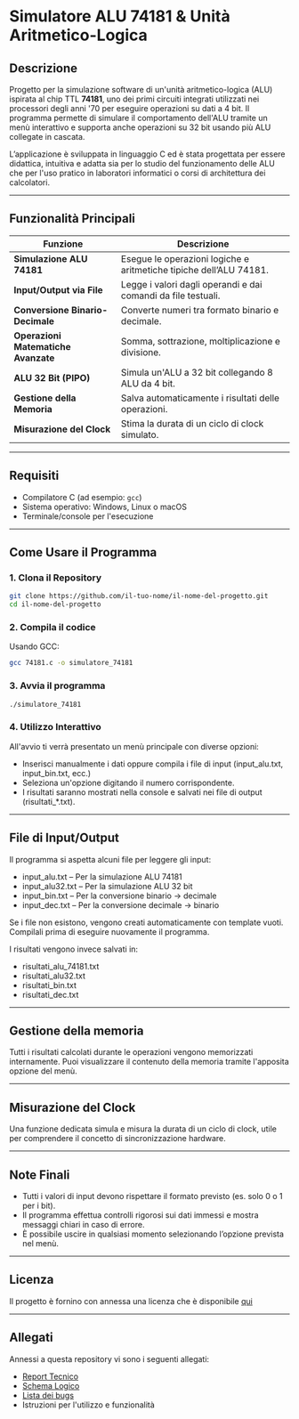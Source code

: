 # Simulatore ALU 74181 & Unità Aritmetico-Logica

## Descrizione
Progetto per la simulazione software di un'unità aritmetico-logica (ALU) ispirata al chip TTL **74181**, uno dei primi circuiti integrati utilizzati nei processori degli anni '70 per eseguire operazioni su dati a 4 bit. Il programma permette di simulare il comportamento dell'ALU tramite un menù interattivo e supporta anche operazioni su 32 bit usando più ALU collegate in cascata.

L’applicazione è sviluppata in linguaggio C ed è stata progettata per essere didattica, intuitiva e adatta sia per lo studio del funzionamento delle ALU che per l'uso pratico in laboratori informatici o corsi di architettura dei calcolatori.

---

## Funzionalità Principali

| Funzione | Descrizione |
|---------|-------------|
| **Simulazione ALU 74181** | Esegue le operazioni logiche e aritmetiche tipiche dell’ALU 74181. |
| **Input/Output via File** | Legge i valori dagli operandi e dai comandi da file testuali. |
| **Conversione Binario-Decimale** | Converte numeri tra formato binario e decimale. |
| **Operazioni Matematiche Avanzate** | Somma, sottrazione, moltiplicazione e divisione. |
| **ALU 32 Bit (PIPO)** | Simula un'ALU a 32 bit collegando 8 ALU da 4 bit. |
| **Gestione della Memoria** | Salva automaticamente i risultati delle operazioni. |
| **Misurazione del Clock** | Stima la durata di un ciclo di clock simulato. |

---

## Requisiti

- Compilatore C (ad esempio: `gcc`)
- Sistema operativo: Windows, Linux o macOS
- Terminale/console per l'esecuzione

---

## Come Usare il Programma

### 1. Clona il Repository
```bash
git clone https://github.com/il-tuo-nome/il-nome-del-progetto.git 
cd il-nome-del-progetto
```
### 2. Compila il codice
Usando GCC:
```bash
gcc 74181.c -o simulatore_74181
```
### 3. Avvia il programma
```bash
./simulatore_74181
```
### 4. Utilizzo Interattivo
All'avvio ti verrà presentato un menù principale con diverse opzioni:

- Inserisci manualmente i dati oppure compila i file di input (input_alu.txt, input_bin.txt, ecc.)
- Seleziona un'opzione digitando il numero corrispondente.
- I risultati saranno mostrati nella console e salvati nei file di output (risultati_*.txt).
---
## File di Input/Output
Il programma si aspetta alcuni file per leggere gli input:

- input_alu.txt – Per la simulazione ALU 74181
- input_alu32.txt – Per la simulazione ALU 32 bit
- input_bin.txt – Per la conversione binario → decimale
- input_dec.txt – Per la conversione decimale → binario

Se i file non esistono, vengono creati automaticamente con template vuoti. Compilali prima di eseguire nuovamente il programma.

I risultati vengono invece salvati in:

- risultati_alu_74181.txt
- risultati_alu32.txt
- risultati_bin.txt
- risultati_dec.txt
---
## Gestione della memoria
Tutti i risultati calcolati durante le operazioni vengono memorizzati internamente. Puoi visualizzare il contenuto della memoria tramite l'apposita opzione del menù.

---
## Misurazione del Clock
Una funzione dedicata simula e misura la durata di un ciclo di clock, utile per comprendere il concetto di sincronizzazione hardware.

---
## Note Finali
- Tutti i valori di input devono rispettare il formato previsto (es. solo 0 o 1 per i bit).
- Il programma effettua controlli rigorosi sui dati immessi e mostra messaggi chiari in caso di errore.
- È possibile uscire in qualsiasi momento selezionando l’opzione prevista nel menù.

---
## Licenza
Il progetto è fornino con annessa una licenza che è disponibile [qui](https://github.com/Leo-Galli/74181/blob/main/LICENSE)

---
## Allegati
Annessi a questa repository vi sono i seguenti allegati:
- [Report Tecnico](https://docs.google.com/document/d/1t80KM4RDQKBMuIQoPLAFnJRQeKX5ISx1Id5GahRIR-E/edit?usp=sharing)
- [Schema Logico](https://circuitverse.org/users/311719/projects/alu-74181-final)
- [Lista dei bugs](https://github.com/Leo-Galli/74181/blob/main/bugs.txt)
- Istruzioni per l'utilizzo e funzionalità